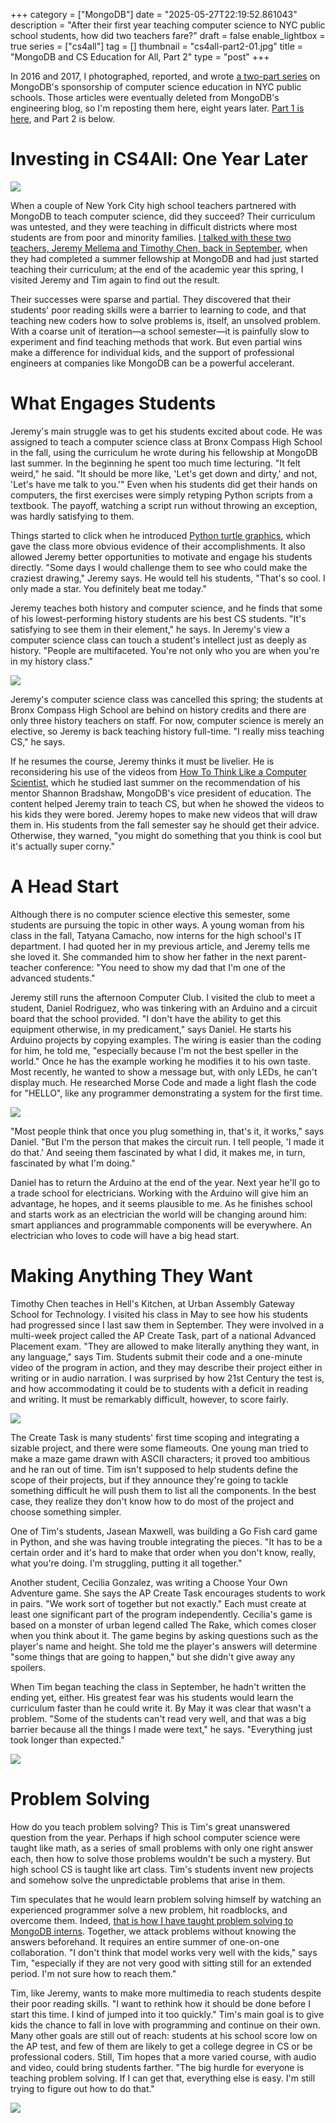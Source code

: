 +++
category = ["MongoDB"]
date = "2025-05-27T22:19:52.861043"
description = "After their first year teaching computer science to NYC public school students, how did two teachers fare?"
draft = false
enable_lightbox = true
series = ["cs4all"]
tag = []
thumbnail = "cs4all-part2-01.jpg"
title = "MongoDB and CS Education for All, Part 2"
type = "post"
+++

In 2016 and 2017, I photographed, reported, and wrote [a two-part series](/series/cs4all) on MongoDB's sponsorship of computer science education in NYC public schools. Those articles were eventually deleted from MongoDB's engineering blog, so I'm reposting them here, eight years later. [Part 1 is here](/cs4all-part-1/), and Part 2 is below.

# Investing in CS4All: One Year Later

![](cs4all-part2-01.jpg)

When a couple of New York City high school teachers partnered with MongoDB to teach computer science, did they succeed? Their curriculum was untested, and they were teaching in difficult districts where most students are from poor and minority families. [I talked with these two teachers, Jeremy Mellema and Timothy Chen, back in September](/cs4all-part-1/), when they had completed a summer fellowship at MongoDB and had just started teaching their curriculum; at the end of the academic year this spring, I visited Jeremy and Tim again to find out the result.

Their successes were sparse and partial. They discovered that their students' poor reading skills were a barrier to learning to code, and that teaching new coders how to solve problems is, itself, an unsolved problem. With a coarse unit of iteration—a school semester—it is painfully slow to experiment and find teaching methods that work. But even partial wins make a difference for individual kids, and the support of professional engineers at companies like MongoDB can be a powerful accelerant.

# What Engages Students

Jeremy's main struggle was to get his students excited about code. He was assigned to teach a computer science class at Bronx Compass High School in the fall, using the curriculum he wrote during his fellowship at MongoDB last summer. In the beginning he spent too much time lecturing. "It felt weird," he said. "It should be more like, 'Let's get down and dirty,' and not, 'Let's have me talk to you.'" Even when his students did get their hands on computers, the first exercises were simply retyping Python scripts from a textbook. The payoff, watching a script run without throwing an exception, was hardly satisfying to them.

Things started to click when he introduced [Python turtle graphics](https://docs.python.org/3.6/library/turtle.html), which gave the class more obvious evidence of their accomplishments. It also allowed Jeremy better opportunities to motivate and engage his students directly. "Some days I would challenge them to see who could make the craziest drawing," Jeremy says. He would tell his students, "That's so cool. I only made a star. You definitely beat me today."

Jeremy teaches both history and computer science, and he finds that some of his lowest-performing history students are his best CS students. "It's satisfying to see them in their element," he says. In Jeremy's view a computer science class can touch a student's intellect just as deeply as history. "People are multifaceted. You're not only who you are when you're in my history class."

![](cs4all-part2-02.jpg)

Jeremy's computer science class was cancelled this spring; the students at Bronx Compass High School are behind on history credits and there are only three history teachers on staff. For now, computer science is merely an elective, so Jeremy is back teaching history full-time. "I really miss teaching CS," he says.

If he resumes the course, Jeremy thinks it must be livelier. He is reconsidering his use of the videos from [How To Think Like a Computer Scientist](https://greenteapress.com/wp/think-python-3rd-edition/), which he studied last summer on the recommendation of his mentor Shannon Bradshaw, MongoDB's vice president of education. The content helped Jeremy train to teach CS, but when he showed the videos to his kids they were bored. Jeremy hopes to make new videos that will draw them in. His students from the fall semester say he should get their advice. Otherwise, they warned, "you might do something that you think is cool but it's actually super corny."

# A Head Start

Although there is no computer science elective this semester, some students are pursuing the topic in other ways. A young woman from his class in the fall, Tatyana Camacho, now interns for the high school's IT department. I had quoted her in my previous article, and Jeremy tells me she loved it. She commanded him to show her father in the next parent-teacher conference: "You need to show my dad that I'm one of the advanced students."

Jeremy still runs the afternoon Computer Club. I visited the club to meet a student, Daniel Rodriguez, who was tinkering with an Arduino and a circuit board that the school provided. "I don't have the ability to get this equipment otherwise, in my predicament," says Daniel. He starts his Arduino projects by copying examples. The wiring is easier than the coding for him, he told me, "especially because I'm not the best speller in the world." Once he has the example working he modifies it to his own taste. Most recently, he wanted to show a message but, with only LEDs, he can't display much. He researched Morse Code and made a light flash the code for "HELLO", like any programmer demonstrating a system for the first time.

![](cs4all-part2-03.jpg)

"Most people think that once you plug something in, that's it, it works," says Daniel. "But I'm the person that makes the circuit run. I tell people, 'I made it do that.' And seeing them fascinated by what I did, it makes me, in turn, fascinated by what I'm doing."

Daniel has to return the Arduino at the end of the year. Next year he'll go to a trade school for electricians. Working with the Arduino will give him an advantage, he hopes, and it seems plausible to me. As he finishes school and starts work as an electrician the world will be changing around him: smart appliances and programmable components will be everywhere. An electrician who loves to code will have a big head start.

# Making Anything They Want

Timothy Chen teaches in Hell's Kitchen, at Urban Assembly Gateway School for Technology. I visited his class in May to see how his students had progressed since I last saw them in September. They were involved in a multi-week project called the AP Create Task, part of a national Advanced Placement exam. "They are allowed to make literally anything they want, in any language," says Tim. Students submit their code and a one-minute video of the program in action, and they may describe their project either in writing or in audio narration. I was surprised by how 21st Century the test is, and how accommodating it could be to students with a deficit in reading and writing. It must be remarkably difficult, however, to score fairly.

![](cs4all-part2-04.jpg)

The Create Task is many students' first time scoping and integrating a sizable project, and there were some flameouts. One young man tried to make a maze game drawn with ASCII characters; it proved too ambitious and he ran out of time. Tim isn't supposed to help students define the scope of their projects, but if they announce they're going to tackle something difficult he will push them to list all the components. In the best case, they realize they don't know how to do most of the project and choose something simpler.

One of Tim's students, Jasean Maxwell, was building a Go Fish card game in Python, and she was having trouble integrating the pieces. "It has to be a certain order and it's hard to make that order when you don't know, really, what you're doing. I'm struggling, putting it all together."

Another student, Cecilia Gonzalez, was writing a Choose Your Own Adventure game. She says the AP Create Task encourages students to work in pairs. "We work sort of together but not exactly." Each must create at least one significant part of the program independently. Cecilia's game is based on a monster of urban legend called The Rake, which comes closer when you think about it. The game begins by asking questions such as the player's name and height. She told me the player's answers will determine "some things that are going to happen," but she didn't give away any spoilers.

When Tim began teaching the class in September, he hadn't written the ending yet, either. His greatest fear was his students would learn the curriculum faster than he could write it. By May it was clear that wasn't a problem. "Some of the students can't read very well, and that was a big barrier because all the things I made were text," he says. "Everything just took longer than expected."

![](cs4all-part2-05.jpg)

# Problem Solving

How do you teach problem solving? This is Tim's great unanswered question from the year. Perhaps if high school computer science were taught like math, as a series of small problems with only one right answer each, then how to solve those problems wouldn't be such a mystery. But high school CS is taught like art class. Tim's students invent new projects and somehow solve the unpredictable problems that arise in them.

Tim speculates that he would learn problem solving himself by watching an experienced programmer solve a new problem, hit roadblocks, and overcome them. Indeed, [that is how I have taught problem solving to MongoDB interns](/mentoring/). Together, we attack problems without knowing the answers beforehand. It requires an entire summer of one-on-one collaboration. "I don't think that model works very well with the kids," says Tim, "especially if they are not very good with sitting still for an extended period. I'm not sure how to reach them."

Tim, like Jeremy, wants to make more multimedia to reach students despite their poor reading skills. "I want to rethink how it should be done before I start this time. I kind of jumped into it too quickly." Tim's main goal is to give kids the chance to fall in love with programming and continue on their own. Many other goals are still out of reach: students at his school score low on the AP test, and few of them are likely to get a college degree in CS or be professional coders. Still, Tim hopes that a more varied course, with audio and video, could bring students farther. "The big hurdle for everyone is teaching problem solving. If I can get that, everything else is easy. I'm still trying to figure out how to do that."

![](cs4all-part2-06.jpg)
